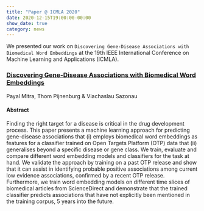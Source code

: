 ```yaml
---
title: "Paper @ ICMLA 2020"
date: 2020-12-15T19:00:00-00:00
show_date: true
category: news
---
```


We presented our work on `Discovering Gene-Disease Associations with Biomedical Word Embeddings` at the 19th IEEE International Conference on Machine Learning and Applications (ICMLA).

### [Discovering Gene-Disease Associations with Biomedical Word Embeddings](#)

Payal Mitra, Thom Pijnenburg & Viachaslau Sazonau

#### Abstract

Finding the right target for a disease is critical in the drug development process. This paper presents a machine learning approach for predicting gene-disease associations that (i) employs biomedical word embeddings as features for a classifier trained on Open Targets Platform (OTP) data that (ii) generalises beyond a specific disease or gene class. We train, evaluate and compare different word embedding models and classifiers for the task at hand. We validate the approach by training on a past OTP release and show that it can assist in identifying probable positive associations among current low evidence associations, confirmed by a recent OTP release. Furthermore, we train word embedding models on different time slices of biomedical articles from ScienceDirect and demonstrate that the trained classifier predicts associations that have not explicitly been mentioned in the training corpus, 5 years into the future.
